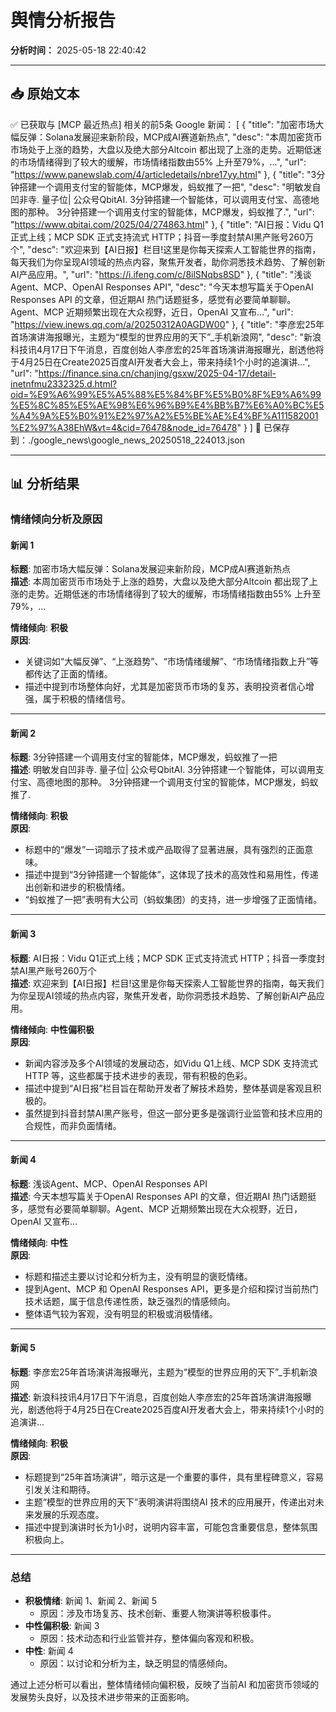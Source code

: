 # 舆情分析报告

**分析时间：** 2025-05-18 22:40:42

---

## 📥 原始文本

✅ 已获取与 [MCP 最近热点] 相关的前5条 Google 新闻：
[
  {
    "title": "加密市场大幅反弹：Solana发展迎来新阶段，MCP成AI赛道新热点",
    "desc": "本周加密货币市场处于上涨的趋势，大盘以及绝大部分Altcoin 都出现了上涨的走势。近期低迷的市场情绪得到了较大的缓解，市场情绪指数由55% 上升至79%，...",
    "url": "https://www.panewslab.com/4/articledetails/nbre17yy.html"
  },
  {
    "title": "3分钟搭建一个调用支付宝的智能体，MCP爆发，蚂蚁推了一把",
    "desc": "明敏发自凹非寺. 量子位| 公众号QbitAI. 3分钟搭建一个智能体，可以调用支付宝、高德地图的那种。 3分钟搭建一个调用支付宝的智能体，MCP爆发，蚂蚁推了.",
    "url": "https://www.qbitai.com/2025/04/274863.html"
  },
  {
    "title": "AI日报：Vidu Q1正式上线；MCP SDK 正式支持流式 HTTP；抖音一季度封禁AI黑产账号260万个",
    "desc": "欢迎来到【AI日报】栏目!这里是你每天探索人工智能世界的指南，每天我们为你呈现AI领域的热点内容，聚焦开发者，助你洞悉技术趋势、了解创新AI产品应用。",
    "url": "https://i.ifeng.com/c/8ilSNqbs8SD"
  },
  {
    "title": "浅谈Agent、MCP、OpenAI Responses API",
    "desc": "今天本想写篇关于OpenAI Responses API 的文章，但近期AI 热门话题挺多，感觉有必要简单聊聊。Agent、MCP 近期频繁出现在大众视野，近日，OpenAI 又宣布...",
    "url": "https://view.inews.qq.com/a/20250312A0AGDW00"
  },
  {
    "title": "李彦宏25年首场演讲海报曝光，主题为“模型的世界应用的天下”_手机新浪网",
    "desc": "新浪科技讯4月17日下午消息，百度创始人李彦宏的25年首场演讲海报曝光，剧透他将于4月25日在Create2025百度AI开发者大会上，带来持续1个小时的追演讲...",
    "url": "https://finance.sina.cn/chanjing/gsxw/2025-04-17/detail-inetnfmu2332325.d.html?oid=%E9%A6%99%E5%A5%88%E5%84%BF%E5%B0%8F%E9%A6%99%E5%8C%85%E5%AE%98%E6%96%B9%E4%BB%B7%E6%A0%BC%E5%A4%9A%E5%B0%91%E2%97%A2%E5%BE%AE%E4%BF%A111582001%E2%97%A38EhW&vt=4&cid=76478&node_id=76478"
  }
]
📄 已保存到：./google_news\google_news_20250518_224013.json

---

## 📊 分析结果

### 情绪倾向分析及原因

#### **新闻 1**
**标题**: 加密市场大幅反弹：Solana发展迎来新阶段，MCP成AI赛道新热点  
**描述**: 本周加密货币市场处于上涨的趋势，大盘以及绝大部分Altcoin 都出现了上涨的走势。近期低迷的市场情绪得到了较大的缓解，市场情绪指数由55% 上升至79%，...  

**情绪倾向**: **积极**  
**原因**:  
- 关键词如“大幅反弹”、“上涨趋势”、“市场情绪缓解”、“市场情绪指数上升”等都传达了正面的情绪。  
- 描述中提到市场整体向好，尤其是加密货币市场的复苏，表明投资者信心增强，属于积极的情绪信号。

---

#### **新闻 2**
**标题**: 3分钟搭建一个调用支付宝的智能体，MCP爆发，蚂蚁推了一把  
**描述**: 明敏发自凹非寺. 量子位| 公众号QbitAI. 3分钟搭建一个智能体，可以调用支付宝、高德地图的那种。 3分钟搭建一个调用支付宝的智能体，MCP爆发，蚂蚁推了.  

**情绪倾向**: **积极**  
**原因**:  
- 标题中的“爆发”一词暗示了技术或产品取得了显著进展，具有强烈的正面意味。  
- 描述中提到“3分钟搭建一个智能体”，这体现了技术的高效性和易用性，传递出创新和进步的积极情绪。  
- “蚂蚁推了一把”表明有大公司（蚂蚁集团）的支持，进一步增强了正面情绪。

---

#### **新闻 3**
**标题**: AI日报：Vidu Q1正式上线；MCP SDK 正式支持流式 HTTP；抖音一季度封禁AI黑产账号260万个  
**描述**: 欢迎来到【AI日报】栏目!这里是你每天探索人工智能世界的指南，每天我们为你呈现AI领域的热点内容，聚焦开发者，助你洞悉技术趋势、了解创新AI产品应用。  

**情绪倾向**: **中性偏积极**  
**原因**:  
- 新闻内容涉及多个AI领域的发展动态，如Vidu Q1上线、MCP SDK 支持流式 HTTP 等，这些都属于技术进步的表现，带有积极的色彩。  
- 描述中提到“AI日报”栏目旨在帮助开发者了解技术趋势，整体基调是客观且积极的。  
- 虽然提到抖音封禁AI黑产账号，但这一部分更多是强调行业监管和技术应用的合规性，而非负面情绪。

---

#### **新闻 4**
**标题**: 浅谈Agent、MCP、OpenAI Responses API  
**描述**: 今天本想写篇关于OpenAI Responses API 的文章，但近期AI 热门话题挺多，感觉有必要简单聊聊。Agent、MCP 近期频繁出现在大众视野，近日，OpenAI 又宣布...  

**情绪倾向**: **中性**  
**原因**:  
- 标题和描述主要以讨论和分析为主，没有明显的褒贬情绪。  
- 提到Agent、MCP 和 OpenAI Responses API，更多是介绍和探讨当前热门技术话题，属于信息传递性质，缺乏强烈的情感倾向。  
- 整体语气较为客观，没有明显的积极或消极情绪。

---

#### **新闻 5**
**标题**: 李彦宏25年首场演讲海报曝光，主题为“模型的世界应用的天下”_手机新浪网  
**描述**: 新浪科技讯4月17日下午消息，百度创始人李彦宏的25年首场演讲海报曝光，剧透他将于4月25日在Create2025百度AI开发者大会上，带来持续1个小时的追演讲...  

**情绪倾向**: **积极**  
**原因**:  
- 标题提到“25年首场演讲”，暗示这是一个重要的事件，具有里程碑意义，容易引发关注和期待。  
- 主题“模型的世界应用的天下”表明演讲将围绕AI 技术的应用展开，传递出对未来发展的乐观态度。  
- 描述中提到演讲时长为1小时，说明内容丰富，可能包含重要信息，整体氛围积极向上。

---

### 总结
- **积极情绪**: 新闻 1、新闻 2、新闻 5  
  - 原因：涉及市场复苏、技术创新、重要人物演讲等积极事件。
- **中性偏积极**: 新闻 3  
  - 原因：技术动态和行业监管并存，整体偏向客观和积极。
- **中性**: 新闻 4  
  - 原因：以讨论和分析为主，缺乏明显的情感倾向。

通过上述分析可以看出，整体情绪倾向偏积极，反映了当前AI 和加密货币领域的发展势头良好，以及技术进步带来的正面影响。
